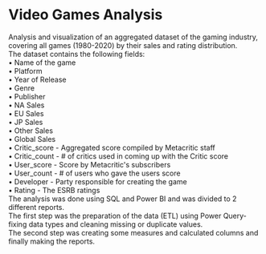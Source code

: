 # Video Games Analysis
Analysis and visualization of an aggregated dataset of the gaming industry, <br />
covering all games (1980-2020) by their sales and rating distribution. <br />
The dataset contains the following fields: <br />
•	Name of the game <br />
•	Platform <br />
•	Year of Release <br />
•	Genre <br />
•	Publisher <br />
•	NA Sales <br />
•	EU Sales <br />
•	JP Sales <br />
•	Other Sales <br />
•	Global Sales <br />
•	Critic_score - Aggregated score compiled by Metacritic staff <br />
•	Critic_count - # of critics used in coming up with the Critic score <br />
•	User_score - Score by Metacritic's subscribers <br />
•	User_count - # of users who gave the users score <br />
•	Developer - Party responsible for creating the game <br />
•	Rating - The ESRB ratings <br />
The analysis was done using SQL and Power BI and was divided to 2 different reports. <br />
The first step was the preparation of the data (ETL) using Power Query-fixing data types and cleaning missing or duplicate values. <br />
The second step was creating some measures and calculated columns and finally making the reports.
